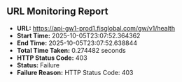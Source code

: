 ## URL Monitoring Report

- **URL:** https://api-gw1-prod1.fisglobal.com/gw/v1/health
- **Start Time:** 2025-10-05T23:07:52.364362
- **End Time:** 2025-10-05T23:07:52.638844
- **Total Time Taken:** 0.274482 seconds
- **HTTP Status Code:** 403
- **Status:** Failure
- **Failure Reason:** HTTP Status Code: 403
